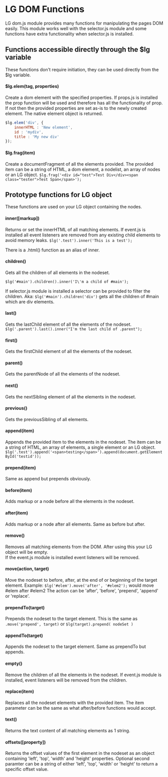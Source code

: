 LG DOM Functions
===================
LG dom.js module provides many functions for manipulating the pages DOM easily. 
This module works well with the selector.js module and some functions have extra functionality when selector.js is installed.


Functions accessible directly through the $lg variable
----------------------------
These functions don't require initiation, they can be used directly from the $lg variable.

#### $lg.elem(tag, properties)
Create a dom element with the specified properties. 
If props.js is installed the prop function will be used and therefore has all the functionality of prop. 
If not then the provided properties are set as-is to the newly created element.
The native element object is returned.

```javascript
$lg.elem('div', {
	innerHTML : 'New element',
	id : 'mydiv',
	title : 'My new div'
});
``` 

#### $lg.frag(item)
Create a documentFragment of all the elements provided.
The provided item can be a string of HTML, a dom element, a nodelist, an array of nodes or an LG object.
`$lg.frag('<div id="test">Test Div</div><span class="tester">Test Span</span>');`


Prototype functions for LG object
--------------------------
These functions are used on your LG object containing the nodes.

#### inner([markup])
Returns or set the innerHTML of all matching elements. 
If event.js is installed all event listeners are removed from any existing child elements to avoid memory leaks.
`$lg('.test').inner('This is a test');`

There is a .html() function as an alias of inner.

#### children()  
Gets all the children of all elements in the nodeset. 

`$lg('#main').children().inner('I\'m a child of #main');`

If selector.js module is installed a selector can be provided to filter the children. 
Aka: `$lg('#main').children('div')` gets all the children of #main which are div elements.

#### last()   
Gets the lastChild element of all the elements of the nodeset.
`$lg('.parent').last().inner("I'm the last child of .parent");`

#### first()
Gets the firstChild element of all the elements of the nodeset.

#### parent()  
Gets the parentNode of all the elements of the nodeset.

#### next()
Gets the nextSibling element of all the elements in the nodeset.

#### previous()   
Gets the previousSibling of all elements.

#### append(item)  
Appends the provided item to the elements in the nodeset.
The item can be a string of HTML, an array of elements, a single element or an LG object.
`$lg('.test').append('<span>testing</span>').append(document.getElementById('testid'));`

#### prepend(item)
Same as append but prepends obviously.

#### before(item)    
Adds markup or a node before all the elements in the nodeset.

#### after(item)   
Adds markup or a node after all elements. Same as before but after.

#### remove()
Removes all matching elements from the DOM. After using this your LG object will be empty.  
If the event.js module is installed event listeners will be removed.

#### move(action, target)
Move the nodeset to before, after, at the end of or beginning of the target element. 
Example: `$lg('#elem').move('after', '#elem2');` would move #elem after #elem2
The action can be 'after', 'before', 'prepend', 'append' or 'replace'. 

#### prependTo(target)
Prepends the nodeset to the target element. 
This is the same as `.move('prepend', target)` or `$lg(target).prepend( nodeSet )`

#### appendTo(target)
Appends the nodeset to the target element.
Same as prependTo but appends.

#### empty()
Remove the children of all the elements in the nodeset. 
If event.js module is installed, event listeners will be removed from the children.

#### replace(item)
Replaces all the nodeset elements with the provided item. 
The item parameter can be the same as what after/before functions would accept.

#### text()
Returns the text content of all matching elements as 1 string.

#### offsets([property])
Returns the offset values of the first element in the nodeset as an object containing 'left', 'top', 'width' and 'height' properties.
Optional second paramter can be a string of either 'left', 'top', 'width' or 'height' to return a specific offset value.

